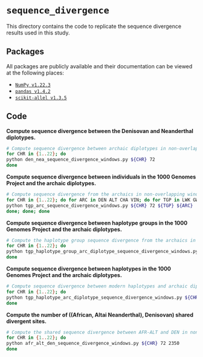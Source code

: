 # `sequence_divergence`

This directory contains the code to replicate the sequence divergence results used in this study.

## Packages

All packages are publicly available and their documentation can be viewed at the following places:

- [`NumPy v1.22.3`](https://numpy.org/doc/stable/reference/index.html)
- [`pandas v1.4.2`](https://pandas.pydata.org/docs/)
- [`scikit-allel v1.3.5`](https://scikit-allel.readthedocs.io/en/stable/index.html)

## Code

__Compute sequence divergence between the Denisovan and Neanderthal diplotypes.__

```bash
# Compute sequence divergence between archaic diplotypes in non-overlapping windows.
for CHR in {1..22}; do
python den_nea_sequence_divergence_windows.py ${CHR} 72
done
```

__Compute sequence divergence between individuals in the 1000 Genomes Project and the archaic diplotypes.__

```bash
# Compute sequence divergence from the archaics in non-overlapping windows.
for CHR in {1..22}; do for ARC in DEN ALT CHA VIN; do for TGP in LWK GWD MSL ESN YRI BEB STU ITU PJL GIH CHB KHV CHS JPT CDX TSI CEU IBS GBR FIN PEL MXL CLM PUR; do
python tgp_arc_sequence_divergence_windows.py ${CHR} 72 ${TGP} ${ARC}
done; done; done
```

__Compute sequence divergence between haplotype groups in the 1000 Genomes Project and the archaic diplotypes.__

```bash
# Compute the haplotype group sequence divergence from the archaics in non-overlapping windows.
for CHR in {1..22}; do
python tgp_haplotype_group_arc_diplotype_sequence_divergence_windows.py ${CHR} 72
done
```

__Compute sequence divergence between haplotypes in the 1000 Genomes Project and the archaic diplotypes.__

```bash
# Compute sequence divergence between modern haplotypes and archaic diplotypes in non-overlapping windows.
for CHR in {1..22}; do
python tgp_haplotype_arc_diplotype_sequence_divergence_windows.py ${CHR} 748
done
```

__Compute the number of ((African, Altai Neanderthal), Denisovan) shared divergent sites.__

```bash
# Compute the shared sequence divergence between AFR-ALT and DEN in non-overlapping windows.
for CHR in {1..22}; do
python afr_alt_den_sequence_divergence_windows.py ${CHR} 72 2350
done
```

